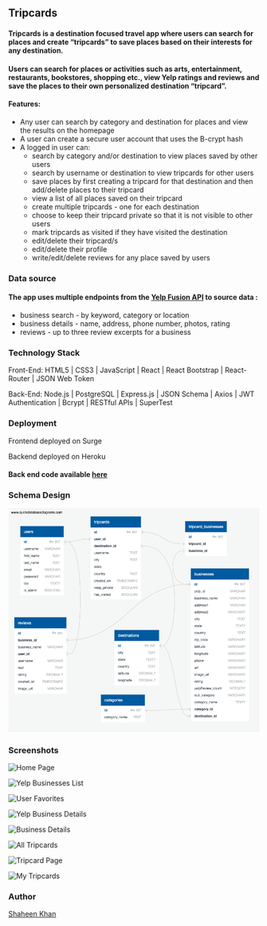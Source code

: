 ## **Tripcards** 

#### Tripcards is a destination focused travel app where users can search for places and create “tripcards” to save places based on their interests for any destination.


#### Users can search for places or activities such as arts, entertainment, restaurants, bookstores, shopping etc., view Yelp ratings and reviews and save the places to their own personalized destination “tripcard”.

#### **Features:**
- Any user can search by category and destination for places and view the results on the homepage
- A user can create a secure user account that uses the B-crypt hash
- A logged in user can:
  - search by category and/or destination to view places saved by other users 
  - search by username or destination to view tripcards for other users  
  - save places by first creating a tripcard for that destination and then add/delete places to their tripcard
  - view a list of all places saved on their tripcard
  - create multiple tripcards - one for each destination
  - choose to keep their tripcard private so that it is not visible to other users
  - mark tripcards as visited if they have visited the destination 
  - edit/delete their tripcard/s
  - edit/delete their profile
  - write/edit/delete reviews for any place saved by users


### **Data source**
#### The app uses multiple endpoints from the [Yelp Fusion API](https://fusion.yelp.com/) to source data :
 - business search - by keyword, category or location
 - business details - name, address, phone number, photos, rating
 - reviews - up to three review excerpts for a business


### **Technology Stack**
Front-End: HTML5 | CSS3 | JavaScript | React | React Bootstrap | React-Router | JSON Web Token

Back-End: Node.js | PostgreSQL | Express.js | JSON Schema | Axios | JWT Authentication | Bcrypt | RESTful APIs | SuperTest

### **Deployment**

Frontend deployed on Surge

Backend deployed on Heroku

#### Back end code available [here](https://github.com/ShaheenKhan99/capstone_2_backend) 
              
   
### Schema Design

![DB Schema](/DB_Schema_v5.png "DB_Schema diagram")


### Screenshots

![Home Page](./readme_images/HomePage.png "HomePage")

![Yelp Businesses List](./readme_images/YelpBusinessesList.png "Businesses List")

![User Favorites](./readme_images/UserFavorites.png "User Favorites")

![Yelp Business Details](./readme_images/YelpBusinessDetails.png "Yelp Business Details")

![Business Details](./readme_images/BusinessDetails.png "Business Details")

![All Tripcards](./readme_images/AllTripcards.png "All Tripcards")

![Tripcard Page](./readme_images/TripcardPage.png "Tripcard Page")

![My Tripcards](./readme_images/MyTripcards.png "My Tripcards")



### Author

[Shaheen Khan](https://github.com/ShaheenKhan99)



